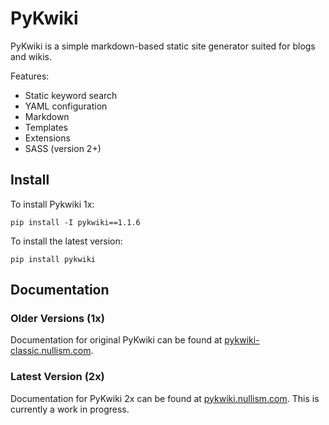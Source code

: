 PyKwiki
=======

PyKwiki is a simple markdown-based static site generator suited for blogs and wikis. 

Features:

* Static keyword search
* YAML configuration
* Markdown
* Templates
* Extensions
* SASS (version 2+)
    

## Install

To install Pykwiki 1x:

    pip install -I pykwiki==1.1.6

To install the latest version: 

    pip install pykwiki

## Documentation

### Older Versions (1x)

Documentation for original PyKwiki can be found at [pykwiki-classic.nullism.com](http://pykwiki-classic.nullism.com). 

### Latest Version (2x)

Documentation for PyKwiki 2x can be found at [pykwiki.nullism.com](http://pykwiki.nullism.com). This is currently a work in progress.

